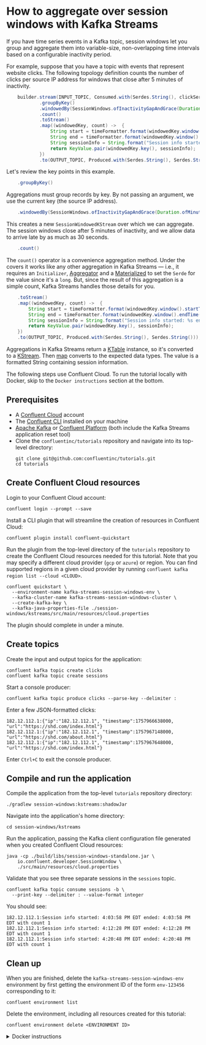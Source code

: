 <!-- title: How to aggregate over session windows with Kafka Streams -->
<!-- description: In this tutorial, learn how to aggregate over session windows with Kafka Streams, with step-by-step instructions and supporting code. -->

# How to aggregate over session windows with Kafka Streams

If you have time series events in a Kafka topic, session windows let you group and aggregate them into variable-size, non-overlapping time intervals based on a configurable inactivity period.

For example, suppose that you have a topic with events that represent website clicks. The following topology definition counts the number of clicks per source IP address for windows that close after 5 minutes of inactivity.
``` java
    builder.stream(INPUT_TOPIC, Consumed.with(Serdes.String(), clickSerde))
            .groupByKey()
            .windowedBy(SessionWindows.ofInactivityGapAndGrace(Duration.ofMinutes(5), Duration.ofSeconds(30)))
            .count()
            .toStream()
            .map((windowedKey, count) ->  {
                String start = timeFormatter.format(windowedKey.window().startTime());
                String end = timeFormatter.format(windowedKey.window().endTime());
                String sessionInfo = String.format("Session info started: %s ended: %s with count %s", start, end, count);
                return KeyValue.pair(windowedKey.key(), sessionInfo);
            })
            .to(OUTPUT_TOPIC, Produced.with(Serdes.String(), Serdes.String()));
```

Let's review the key points in this example.

``` java
    .groupByKey()
```

Aggregations must group records by key. By not passing an argument, we use the current key (the source IP address).

``` java
    .windowedBy(SessionWindows.ofInactivityGapAndGrace(Duration.ofMinutes(5), Duration.ofSeconds(30)))
```

This creates a new `SessionWindowedKStream` over which we can aggregate. The session windows close after 5 minutes of inactivity, and we allow data to arrive late by as much as 30 seconds.

``` java
    .count()
```

The `count()` operator is a convenience aggregation method.  Under the covers it works like any other aggregation in Kafka Streams — i.e., it requires an
`Initializer`, [Aggregator](https://javadoc.io/static/org.apache.kafka/kafka-streams/3.6.0/org/apache/kafka/streams/kstream/Aggregator.html) and a [Materialized](https://javadoc.io/static/org.apache.kafka/kafka-streams/3.6.0/org/apache/kafka/streams/kstream/Materialized.html) to set the `Serde` for the value since it's a `long`.  But, since the result of this aggregation is a simple count, Kafka Streams handles those details for you.

``` java
    .toStream()
    .map((windowedKey, count) ->  {
        String start = timeFormatter.format(windowedKey.window().startTime());
        String end = timeFormatter.format(windowedKey.window().endTime());
        String sessionInfo = String.format("Session info started: %s ended: %s with count %s", start, end, count);
        return KeyValue.pair(windowedKey.key(), sessionInfo);
    })
    .to(OUTPUT_TOPIC, Produced.with(Serdes.String(), Serdes.String()));
```

Aggregations in Kafka Streams return a [KTable](https://javadoc.io/static/org.apache.kafka/kafka-streams/3.6.0/org/apache/kafka/streams/kstream/KTable.html) instance, so it's converted to a [KStream](https://javadoc.io/static/org.apache.kafka/kafka-streams/3.6.0/org/apache/kafka/streams/kstream/KStream.html).
Then [map](https://javadoc.io/static/org.apache.kafka/kafka-streams/3.6.0/org/apache/kafka/streams/kstream/KStream.html#map-org.apache.kafka.streams.kstream.KeyValueMapper-) converts to the expected data types. The value is a formatted String containing session information.

The following steps use Confluent Cloud. To run the tutorial locally with Docker, skip to the `Docker instructions` section at the bottom.

## Prerequisites

* A [Confluent Cloud](https://confluent.cloud/signup) account
* The [Confluent CLI](https://docs.confluent.io/confluent-cli/current/install.html) installed on your machine
* [Apache Kafka](https://kafka.apache.org/downloads) or [Confluent Platform](https://docs.confluent.io/platform/current/installation/installing_cp/zip-tar.html) (both include the Kafka Streams application reset tool)
* Clone the `confluentinc/tutorials` repository and navigate into its top-level directory:
  ```shell
  git clone git@github.com:confluentinc/tutorials.git
  cd tutorials
  ```

## Create Confluent Cloud resources

Login to your Confluent Cloud account:

```shell
confluent login --prompt --save
```

Install a CLI plugin that will streamline the creation of resources in Confluent Cloud:

```shell
confluent plugin install confluent-quickstart
```

Run the plugin from the top-level directory of the `tutorials` repository to create the Confluent Cloud resources needed for this tutorial. Note that you may specify a different cloud provider (`gcp` or `azure`) or region. You can find supported regions in a given cloud provider by running `confluent kafka region list --cloud <CLOUD>`.

```shell
confluent quickstart \
  --environment-name kafka-streams-session-windows-env \
  --kafka-cluster-name kafka-streams-session-windows-cluster \
  --create-kafka-key \
  --kafka-java-properties-file ./session-windows/kstreams/src/main/resources/cloud.properties
```

The plugin should complete in under a minute.

## Create topics

Create the input and output topics for the application:

```shell
confluent kafka topic create clicks
confluent kafka topic create sessions
```

Start a console producer:

```shell
confluent kafka topic produce clicks --parse-key --delimiter :
```

Enter a few JSON-formatted clicks:

```plaintext
182.12.112.1:{"ip":"182.12.112.1", "timestamp":1757966638000, "url":"https://shd.com/index.html"}
182.12.112.1:{"ip":"182.12.112.1", "timestamp":1757967148000, "url":"https://shd.com/about.html"}
182.12.112.1:{"ip":"182.12.112.1", "timestamp":1757967648000, "url":"https://shd.com/index.html"}
```

Enter `Ctrl+C` to exit the console producer.

## Compile and run the application

Compile the application from the top-level `tutorials` repository directory:

```shell
./gradlew session-windows:kstreams:shadowJar
```

Navigate into the application's home directory:

```shell
cd session-windows/kstreams
```

Run the application, passing the Kafka client configuration file generated when you created Confluent Cloud resources:

```shell
java -cp ./build/libs/session-windows-standalone.jar \
    io.confluent.developer.SessionWindow \
    ./src/main/resources/cloud.properties
```

Validate that you see three separate sessions in the `sessions` topic.

```shell
confluent kafka topic consume sessions -b \
  --print-key --delimiter : --value-format integer
```

You should see:

```shell
182.12.112.1:Session info started: 4:03:58 PM EDT ended: 4:03:58 PM EDT with count 1
182.12.112.1:Session info started: 4:12:28 PM EDT ended: 4:12:28 PM EDT with count 1
182.12.112.1:Session info started: 4:20:48 PM EDT ended: 4:20:48 PM EDT with count 1
```

## Clean up

When you are finished, delete the `kafka-streams-session-windows-env` environment by first getting the environment ID of the form `env-123456` corresponding to it:

```shell
confluent environment list
```

Delete the environment, including all resources created for this tutorial:

```shell
confluent environment delete <ENVIRONMENT ID>
```

<details>
  <summary>Docker instructions</summary>

  ## Prerequisites

  * Docker running via [Docker Desktop](https://docs.docker.com/desktop/) or [Docker Engine](https://docs.docker.com/engine/install/)
  * [Docker Compose](https://docs.docker.com/compose/install/). Ensure that the command `docker compose version` succeeds.
  * Clone the `confluentinc/tutorials` repository and navigate into its top-level directory:
    ```shell
    git clone git@github.com:confluentinc/tutorials.git
    cd tutorials
    ```

  ## Start Kafka in Docker

  Start Kafka with the following command run from the top-level `tutorials` repository directory:

  ```shell
  docker compose -f ./docker/docker-compose-kafka.yml up -d
  ```

  ## Create topics

  Open a shell in the broker container:

  ```shell
  docker exec -it broker /bin/bash
  ```

  Create the input and output topics for the application:

  ```shell
  kafka-topics --bootstrap-server localhost:9092 --create --topic clicks
  kafka-topics --bootstrap-server localhost:9092 --create --topic sessions
  ```

  Start a console producer:

  ```shell
  kafka-console-producer --bootstrap-server localhost:9092 --topic clicks \
    --property "parse.key=true" --property "key.separator=:"
  ```

  Enter a few JSON-formatted clicks:

  ```plaintext
  182.12.112.1:{"ip":"182.12.112.1", "timestamp":1757966638000, "url":"https://shd.com/index.html"}
  182.12.112.1:{"ip":"182.12.112.1", "timestamp":1757967148000, "url":"https://shd.com/about.html"}
  182.12.112.1:{"ip":"182.12.112.1", "timestamp":1757967648000, "url":"https://shd.com/index.html"}
  ```
  
  Enter `Ctrl+C` to exit the console producer.

  ## Compile and run the application

  On your local machine, compile the app:

  ```shell
  ./gradlew session-windows:kstreams:shadowJar
  ```

  Navigate into the application's home directory:

  ```shell
  cd session-windows/kstreams
  ```

  Run the application, passing the `local.properties` Kafka client configuration file that points to the broker's bootstrap servers endpoint at `localhost:9092`:

  ```shell
  java -cp ./build/libs/session-windows-standalone.jar \
      io.confluent.developer.SessionWindow \
      ./src/main/resources/local.properties
  ```

  Validate that you see three separate sessions in the `sessions` topic. In the broker container shell:

  ```shell
  kafka-console-consumer --bootstrap-server localhost:9092 --topic sessions --from-beginning \
    --property "print.key=true" --property "key.separator=:" \
    --property "value.deserializer=org.apache.kafka.common.serialization.IntegerDeserializer"
  ```

  You should see:

  ```shell
  182.12.112.1:Session info started: 4:03:58 PM EDT ended: 4:03:58 PM EDT with count 1
  182.12.112.1:Session info started: 4:12:28 PM EDT ended: 4:12:28 PM EDT with count 1
  182.12.112.1:Session info started: 4:20:48 PM EDT ended: 4:20:48 PM EDT with count 1
  ```

  ## Clean up

  From your local machine, stop the broker container:

  ```shell
  docker compose -f ./docker/docker-compose-kafka.yml down
  ```
</details>
